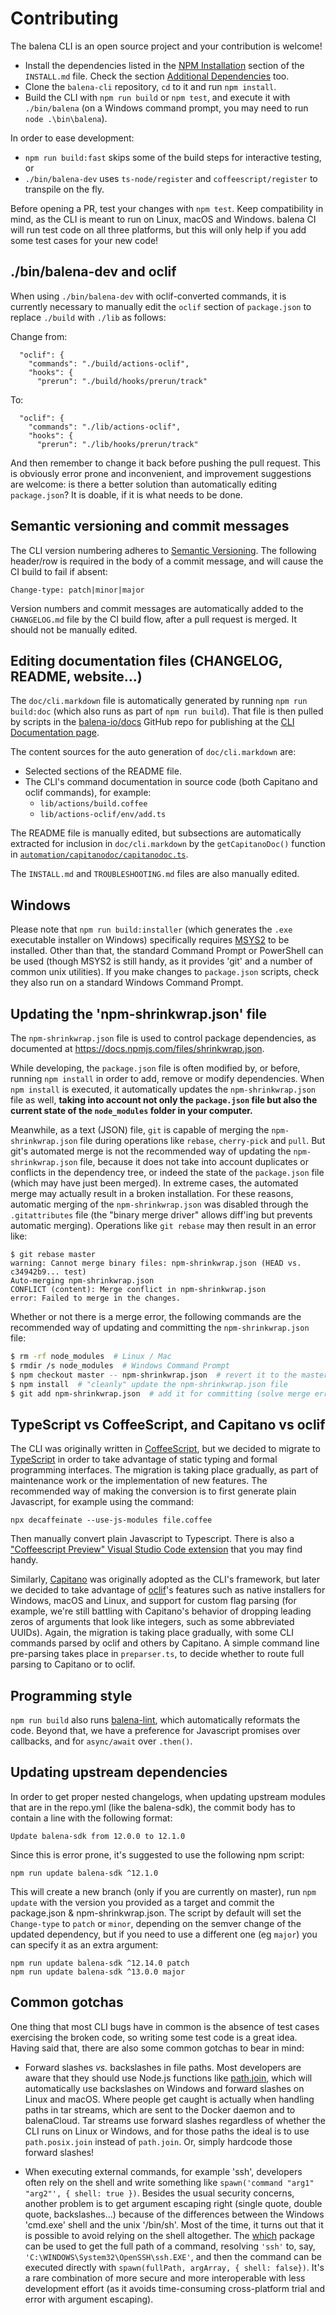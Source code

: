 # Contributing

The balena CLI is an open source project and your contribution is welcome!

* Install the dependencies listed in the [NPM Installation](./INSTALL.md#npm-installation)
  section of the `INSTALL.md` file. Check the section [Additional
  Dependencies](./INSTALL.md#additional-dependencies) too.
* Clone the `balena-cli` repository, `cd` to it and run `npm install`.
* Build the CLI with `npm run build` or `npm test`, and execute it with `./bin/balena`
  (on a Windows command prompt, you may need to run `node .\bin\balena`).

In order to ease development:

* `npm run build:fast` skips some of the build steps for interactive testing, or
* `./bin/balena-dev` uses `ts-node/register` and `coffeescript/register` to transpile on the fly.

Before opening a PR, test your changes with `npm test`. Keep compatibility in mind, as the CLI is
meant to run on Linux, macOS and Windows. balena CI will run test code on all three platforms, but
this will only help if you add some test cases for your new code!

## ./bin/balena-dev and oclif

When using `./bin/balena-dev` with oclif-converted commands, it is currently necessary to manually
edit the `oclif` section of `package.json` to replace `./build` with `./lib` as follows:

Change from:
```
  "oclif": {
    "commands": "./build/actions-oclif",
    "hooks": {
      "prerun": "./build/hooks/prerun/track"
```

To:
```
  "oclif": {
    "commands": "./lib/actions-oclif",
    "hooks": {
      "prerun": "./lib/hooks/prerun/track"
```

And then remember to change it back before pushing the pull request. This is obviously error prone
and inconvenient, and improvement suggestions are welcome: is there a better solution than
automatically editing `package.json`? It is doable, if it is what needs to be done.

## Semantic versioning and commit messages

The CLI version numbering adheres to [Semantic Versioning](http://semver.org/). The following
header/row is required in the body of a commit message, and will cause the CI build to fail if absent:

```
Change-type: patch|minor|major
```

Version numbers and commit messages are automatically added to the `CHANGELOG.md` file by the CI
build flow, after a pull request is merged. It should not be manually edited.

## Editing documentation files (CHANGELOG, README, website...)

The `doc/cli.markdown` file is automatically generated by running `npm run build:doc` (which also
runs as part of `npm run build`). That file is then pulled by scripts in the
[balena-io/docs](https://github.com/balena-io/docs/) GitHub repo for publishing at the [CLI
Documentation page](https://www.balena.io/docs/reference/cli/).

The content sources for the auto generation of `doc/cli.markdown` are:

* Selected sections of the README file.
* The CLI's command documentation in source code (both Capitano and oclif commands), for example:
  * `lib/actions/build.coffee`
  * `lib/actions-oclif/env/add.ts`

The README file is manually edited, but subsections are automatically extracted for inclusion in
`doc/cli.markdown` by the `getCapitanoDoc()` function in
[`automation/capitanodoc/capitanodoc.ts`](https://github.com/balena-io/balena-cli/blob/master/automation/capitanodoc/capitanodoc.ts).

The `INSTALL.md` and `TROUBLESHOOTING.md` files are also manually edited.

## Windows

Please note that `npm run build:installer` (which generates the `.exe` executable installer on
Windows) specifically requires [MSYS2](https://www.msys2.org/) to be installed. Other than that,
the standard Command Prompt or PowerShell can be used (though MSYS2 is still handy, as it provides
'git' and a number of common unix utilities). If you make changes to `package.json` scripts, check
they also run on a standard Windows Command Prompt.

## Updating the 'npm-shrinkwrap.json' file

The `npm-shrinkwrap.json` file is used to control package dependencies, as documented at
https://docs.npmjs.com/files/shrinkwrap.json.

While developing, the `package.json` file is often modified by, or before, running `npm install`
in order to add, remove or modify dependencies. When `npm install` is executed, it automatically
updates the `npm-shrinkwrap.json` file as well, **taking into account not only the `package.json`
file but also the current state of the `node_modules` folder in your computer.**

Meanwhile, as a text (JSON) file, `git` is capable of merging the `npm-shrinkwrap.json` file during
operations like `rebase`, `cherry-pick` and `pull`. But git's automated merge is not the
recommended way of updating the `npm-shrinkwrap.json` file, because it does not take into account
duplicates or conflicts in the dependency tree, or indeed the state of the `package.json` file
(which may have just been merged). In extreme cases, the automated merge may actually result in a
broken installation. For these reasons, automatic merging of the `npm-shrinkwrap.json` was disabled
through the `.gitattributes` file (the "binary merge driver" allows diff'ing but prevents automatic
merging). Operations like `git rebase` may then result in an error like:

```text
$ git rebase master
warning: Cannot merge binary files: npm-shrinkwrap.json (HEAD vs. c34942b9... test)
Auto-merging npm-shrinkwrap.json
CONFLICT (content): Merge conflict in npm-shrinkwrap.json
error: Failed to merge in the changes.
```

Whether or not there is a merge error, the following commands are the recommended way of updating
and committing the `npm-shrinkwrap.json` file:

```bash
$ rm -rf node_modules  # Linux / Mac
$ rmdir /s node_modules  # Windows Command Prompt
$ npm checkout master -- npm-shrinkwrap.json  # revert it to the master branch state
$ npm install  # "cleanly" update the npm-shrinkwrap.json file
$ git add npm-shrinkwrap.json  # add it for committing (solve merge errors)
```

## TypeScript vs CoffeeScript, and Capitano vs oclif

The CLI was originally written in [CoffeeScript](https://coffeescript.org), but we decided to
migrate to [TypeScript](https://www.typescriptlang.org/) in order to take advantage of static
typing and formal programming interfaces. The migration is taking place gradually, as part of
maintenance work or the implementation of new features. The recommended way of making the
conversion is to first generate plain Javascript, for example using the command:  

```
npx decaffeinate --use-js-modules file.coffee
```

Then manually convert plain Javascript to Typescript. There is also a ["Coffeescript Preview"
Visual Studio Code
extension](https://marketplace.visualstudio.com/items?itemName=drewbarrett.vscode-coffeescript-preview)
that you may find handy.

Similarly, [Capitano](https://github.com/balena-io/capitano) was originally adopted as the CLI's
framework, but later we decided to take advantage of [oclif](https://oclif.io/)'s features such
as native installers for Windows, macOS and Linux, and support for custom flag parsing (for
example, we're still battling with Capitano's behavior of dropping leading zeros of arguments that
look like integers, such as some abbreviated UUIDs). Again, the migration is taking place
gradually, with some CLI commands parsed by oclif and others by Capitano. A simple command line
pre-parsing takes place in `preparser.ts`, to decide whether to route full parsing to Capitano or
to oclif.

## Programming style

`npm run build` also runs [balena-lint](https://www.npmjs.com/package/@balena/lint), which automatically
reformats the code. Beyond that, we have a preference for Javascript promises over callbacks, and for
`async/await` over `.then()`.

## Updating upstream dependencies

In order to get proper nested changelogs, when updating upstream modules that are in the repo.yml
(like the balena-sdk), the commit body has to contain a line with the following format:
```
Update balena-sdk from 12.0.0 to 12.1.0
```

Since this is error prone, it's suggested to use the following npm script:
```
npm run update balena-sdk ^12.1.0
```

This will create a new branch (only if you are currently on master), run `npm update` with the
version you provided as a target and commit the package.json & npm-shrinkwrap.json. The script by
default will set the `Change-type` to `patch` or `minor`, depending on the semver change of the
updated dependency, but if you need to use a different one (eg `major`) you can specify it as an
extra argument:
```
npm run update balena-sdk ^12.14.0 patch
npm run update balena-sdk ^13.0.0 major
```

## Common gotchas

One thing that most CLI bugs have in common is the absence of test cases exercising the broken
code, so writing some test code is a great idea. Having said that, there are also some common
gotchas to bear in mind:

* Forward slashes _vs._ backslashes in file paths. Most developers are aware that they should use
  Node.js functions like
  [path.join](https://nodejs.org/docs/latest-v12.x/api/path.html#path_path_join_paths), which will
  automatically use backslashes on Windows and forward slashes on Linux and macOS. Where people get
  caught is actually when handling paths in tar streams, which are sent to the Docker daemon and to
  balenaCloud. Tar streams use forward slashes regardless of whether the CLI runs on Linux or
  Windows, and for those paths the ideal is to use `path.posix.join` instead of `path.join`. Or,
  simply hardcode those forward slashes!

* When executing external commands, for example 'ssh', developers often rely on the shell and write
  something like `spawn('command "arg1" "arg2"', { shell: true })`. Besides the usual security
  concerns, another problem is to get argument escaping right (single quote, double quote,
  backslashes...) because of the differences between the Windows 'cmd.exe' shell and the unix
  '/bin/sh'. Most of the time, it turns out that it is possible to avoid relying on the shell
  altogether. The [which](https://www.npmjs.com/package/which) package can be used to get the full
  path of a command, resolving `'ssh'` to, say, `'C:\WINDOWS\System32\OpenSSH\ssh.EXE'`, and then
  the command can be executed directly with `spawn(fullPath, argArray, { shell: false})`. It's a
  rare combination of more secure and more interoperable with less development effort (as it avoids
  time-consuming cross-platform trial and error with argument escaping).
